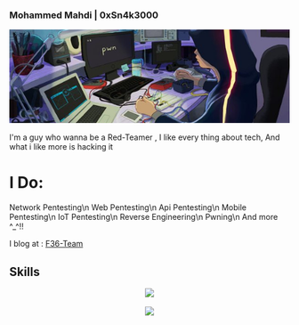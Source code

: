 ### Mohammed Mahdi | 0xSn4k3000
![](https://raw.githubusercontent.com/0xSn4k3000/0xSn4k3000/main/banner.jpeg)

I'm a guy who wanna be a Red-Teamer , I like every thing about tech, And what i like more is hacking it 

# I Do:
Network Pentesting\n
Web Pentesting\n
Api Pentesting\n
Mobile Pentesting\n
IoT Pentesting\n
Reverse Engineering\n
Pwning\n
And more ^_^!!

I blog at : [F36-Team](#https://f36.team/publisher/0xSn4k3000)

## Skills
<p align="center">
  <a href="https://skillicons.dev">
    <img src="https://skillicons.dev/icons?i=bash,c,py,js,java" />
  </a>
</p>
<p align="center">
  <a href="https://skillicons.dev">
    <img src="https://skillicons.dev/icons?i=linux,postman,vim" />
  </a>
</p>
